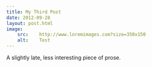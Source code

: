```yaml
---
title: My Third Post
date: 2012-09-28
layout: post.html
image:
    src:    http://www.loremimages.com?size=350x150
    alt:    Test
---
```


A slightly late, less interesting piece of prose.
